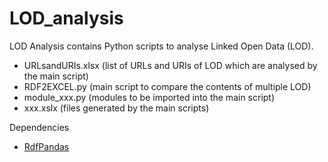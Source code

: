 # LOD_analysis

LOD Analysis contains Python scripts to analyse Linked Open Data (LOD). 

- URLsandURIs.xlsx (list of URLs and URIs of LOD which are analysed by the main script)
- RDF2EXCEL.py (main script to compare the contents of multiple LOD)
- module_xxx.py (modules to be imported into the main script)
- xxx.xslx (files generated by the main scripts)

Dependencies
- [RdfPandas](https://github.com/cadmiumkitty/rdfpandas)
